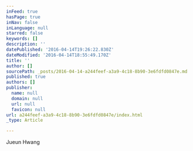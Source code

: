 ```yaml
---
inFeed: true
hasPage: true
inNav: false
inLanguage: null
starred: false
keywords: []
description: ''
datePublished: '2016-04-14T19:26:22.830Z'
dateModified: '2016-04-14T18:55:49.170Z'
title: ''
author: []
sourcePath: _posts/2016-04-14-a244feef-a3a9-4c18-8b90-3e6fdfd0847e.md
published: true
authors: []
publisher:
  name: null
  domain: null
  url: null
  favicon: null
url: a244feef-a3a9-4c18-8b90-3e6fdfd0847e/index.html
_type: Article

---
```

Jueun Hwang